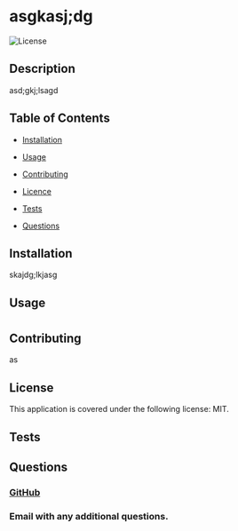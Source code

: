 
  # asgkasj;dg

  ![License](https://img.shields.io/badge/License-MIT-blue.svg)

  ## Description

  asd;gkj;lsagd

  ## Table of Contents

  - [Installation](#installation)

  - [Usage](#usage)

  - [Contributing](#Contributing)

  - [Licence](#licence)

  - [Tests](#Tests)

  - [Questions](#Questions)

  ## Installation

  skajdg;lkjasg

  ## Usage

  #

  ## Contributing

  as

  ## License

  This application is covered under the following license: MIT.

  ## Tests

  

  ## Questions

  ### [GitHub](https://github.com/)

  ### Email []() with any additional questions.
  